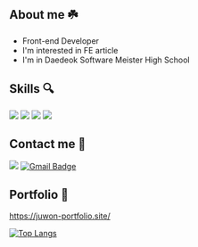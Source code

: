 ## About me ☘️
- Front-end Developer
- I'm interested in FE article 
- I'm in Daedeok Software Meister High School
## Skills 🔍
<a href="./"><img src="https://img.shields.io/badge/JavaScript-F7DF1E?style=flat-square&logo=javascript&logoColor=white"/></a>
<a href="./"><img src="https://img.shields.io/badge/TypeScript-3178C6?style=flat-square&logo=Typescript&logoColor=white"/></a>
<a href="./"><img src="https://img.shields.io/badge/React-61DAFB?style=flat-square&logo=React&logoColor=white"/></a>
<a href="./"><img src="https://img.shields.io/badge/React Query-FF4154?style=flat-square&logo=React Query&logoColor=white"/></a>
## Contact me 🐰
<a href="https://www.instagram.com/j.1_wn/"><img src="https://img.shields.io/badge/Instagram-E4405F?style=flat-square&logo=Instagram&logoColor=white"/></a>
[![Gmail Badge](https://img.shields.io/badge/Gmail-d14836?style=flat-square&logo=Gmail&logoColor=white&link=mailto:teuseuwin@gmail.com)](mailto:teuseuwin@gmail.com)
## Portfolio 💼
https://juwon-portfolio.site/

[![Top Langs](https://github-readme-stats.vercel.app/api/top-langs/?username=Juone2&layout=compact&langs_count=4)](https://github.com/anuraghazra/github-readme-stats)
